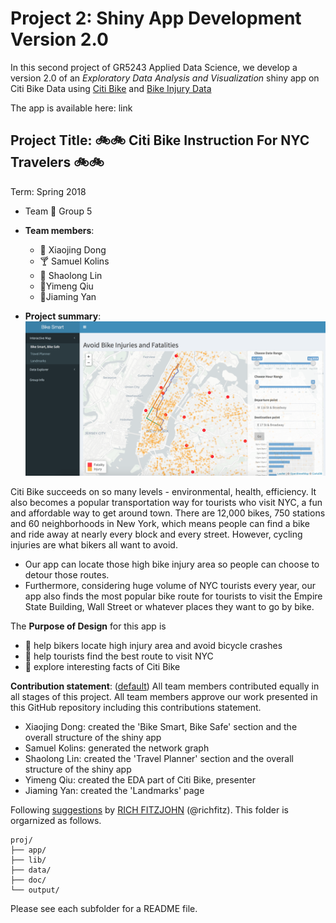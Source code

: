 # Project 2: Shiny App Development Version 2.0


In this second project of GR5243 Applied Data Science, we develop a version 2.0 of an *Exploratory Data Analysis and Visualization* shiny app on Citi Bike Data using [Citi Bike](https://data.cityofnewyork.us/NYC-BigApps/Citi-Bike-System-Data/vsnr-94wk) and [Bike Injury Data](http://www.nyc.gov/html/dot/html/about/vz_datafeeds.shtml)

The app is available here: link

## Project Title:   :bike::bike:  Citi Bike Instruction For NYC Travelers  :bike::bike:
Term: Spring 2018

+ Team :bicyclist: Group 5 
+ **Team members**: 
	+ :beers: Xiaojing Dong
	+ :cocktail: Samuel Kolins
	+ :beer: Shaolong Lin
	+ :tea:Yimeng Qiu
	+ :tropical_drink:Jiaming Yan

+ **Project summary**: 
![image](figs/screenshot.png)

Citi Bike succeeds on so many levels - environmental, health, efficiency. It also becomes a popular transportation way for tourists who visit NYC, a fun and affordable way to get around town. There are 12,000 bikes, 750 stations and 60 neighborhoods in New York, which means people can find a bike and ride away at nearly every block and every street. However, cycling injuries are what bikers all want to avoid. 
- Our app can locate those high bike injury area so people can choose to detour those routes. 
- Furthermore, considering huge volume of NYC tourists every year, our app also finds the most popular bike route for tourists to visit the Empire State Building, Wall Street or whatever places they want to go by bike.

The **Purpose of Design** for this app is 
- :strawberry: help bikers locate high injury area and avoid bicycle crashes
- :watermelon: help tourists find the best route to visit NYC
- :banana: explore interesting facts of Citi Bike


**Contribution statement**: ([default](doc/a_note_on_contributions.md)) All team members contributed equally in all stages of this project. All team members approve our work presented in this GitHub repository including this contributions statement. 

+ Xiaojing Dong: created the 'Bike Smart, Bike Safe' section and the overall structure of the shiny app
+ Samuel Kolins: generated the network graph
+ Shaolong Lin: created the 'Travel Planner' section and the overall structure of the shiny app
+ Yimeng Qiu: created the EDA part of Citi Bike, presenter 
+ Jiaming Yan: created the 'Landmarks' page 


Following [suggestions](http://nicercode.github.io/blog/2013-04-05-projects/) by [RICH FITZJOHN](http://nicercode.github.io/about/#Team) (@richfitz). This folder is orgarnized as follows.


```
proj/
├── app/
├── lib/
├── data/
├── doc/
└── output/
```

Please see each subfolder for a README file.

